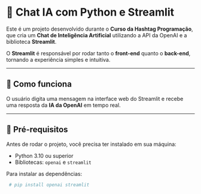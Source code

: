# 🤖 Chat IA com Python e Streamlit

Este é um projeto desenvolvido durante o **Curso da Hashtag Programação**, que cria um **Chat de Inteligência Artificial** utilizando a API da OpenAI e a biblioteca **Streamlit**.  

O **Streamlit** é responsável por rodar tanto o **front-end** quanto o **back-end**, tornando a experiência simples e intuitiva.

---

## 🚀 Como funciona
O usuário digita uma mensagem na interface web do Streamlit e recebe uma resposta da **IA da OpenAI** em tempo real.  

---

## 📌 Pré-requisitos
Antes de rodar o projeto, você precisa ter instalado em sua máquina:

- Python 3.10 ou superior  
- Bibliotecas: `openai` e `streamlit`  

Para instalar as dependências:
```bash
 # pip install openai streamlit
  

 
